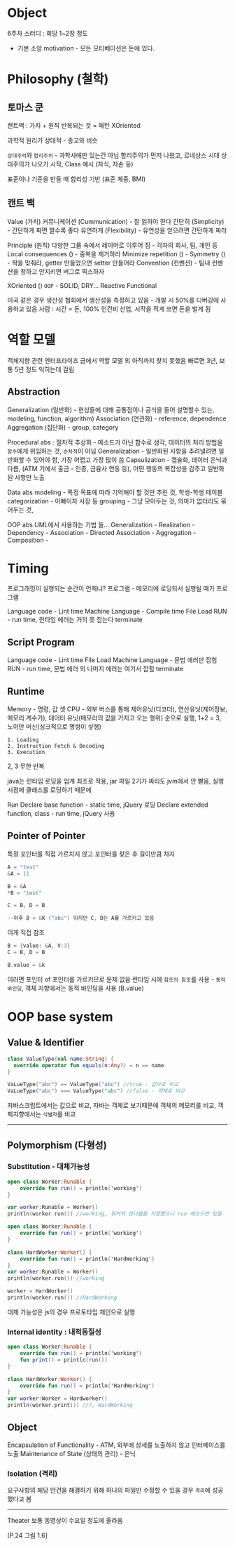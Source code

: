 Object
======
6주차 스터디 : 회당 1~2장 정도

- 기본 소양
motivation - 모든 모티베이션은 돈에 있다. 

# Philosophy (철학)

## 토마스 쿤
캔트백 : 가치 + 원칙 반복되는 것 = 패턴
XOriented

과학적 원리가 상대적 - 종교와 비슷

`상대주의`와 `합리주의` - 과학사에만 있는건 아님
합리주의가 먼저 나왔고, 르네상스 시대 상대주의가 나오기 시작, Class 예시 (자식, 자손 등)

표준이나 기준을 만들 때 합리성 기반 (표준 체중, BMI)

## 캔트 백
Value (가치)
  커뮤니케이션 (Cummunication) - 잘 읽혀야 한다
  간단히 (Simplicity) - 간단하게 짜면 짤수록 좋다
  유연하게 (Flexibility) -
유연성을 얻으려면 간단하게 짜라

Principle (원칙)
다양한 그룹 속에서 레이어로 이루어 짐 - 각자의 회사, 팀, 개인 등
  Local consequences () - 중복을 제거하라
  Minimize repetition () - 
  Symmetry () - 짝을 맞춰라, getter 만들었으면 setter 만들어라
  Convention (컨벤션) - 팀내 컨벤션을 정하고 안지키면 버그로 픽스하자

XOriented ()
`OOP` - SOLID, DRY...
Reactive
Functional

미국 같은 경우 생산성 협회에서 생산성을 측정하고 있음 - 개발 시 50%를 디버깅에 사용하고 있음
사람 : 시간 = 돈, 100% 인건비 산업, 시작을 적게 쓰면 돈을 벌게 됨

# 역할 모델
객체지향 관련 엔터프라이즈 급에서 역할 모델 외 아직까지 찾지 못했음
빠르면 3년, 보통 5년 정도 익히는데 걸림

## Abstraction
Generalization (일반화) - 현상들에 대해 공통점이나 공식을 들어 설명할수 있는, modeling, function, algorithm)
Association (연관화) - reference, dependence
Aggregation (집단화) - group, category

Procedural abs
  : 절차적 추상화 - 메소드가 아닌 함수로 생각, 데이터의 처리 방법을 `함수`에게 위임하는 것, `순차적`이 아님
  Generalization - 일반화된 사항을 추려낼려면 일반화할 수 있어야 함, 가장 어렵고 가장 많이 씀
  Capsulization - 캡슐화, 데이터 은닉과 다름, (ATM 기에서 출금 - 인증, 금융사 연동 등), 어떤 행동의 복잡성을 감추고 일반화 된 사항만 노출

Data abs
  modeling - 특정 목표에 따라 기억해야 할 것만 추린 것, 학생-학생 테이블
  categorization - 아빠이자 사장 등 
  grouping - 그냥 모아두는 것, 의마가 없더라도 묶어두는 것, 

OOP abs
  UML에서 사용하는 기법 들...
  Generalization - 
  Realization - 
  Dependency - 
  Association - 
  Directed Association - 
  Aggregation - 
  Composition - 

# Timing
프로그래밍이 실행되는 순간이 언제냐?
프로그램 - 메모리에 로딩되서 실행될 때가 프로그램

  Language code - Lint time
  Machine Language - Compile time
  File
  Load
  RUN - run time, 런타임 에러는 거의 못 잡는다
  terminate

## Script Program
  Language code - Lint time
  File
  Load
  Machine Language - 문법 에러만 잡힘
  RUN - run time, 문법 에러 외 나머지 에러는 여기서 잡힘
  terminate

## Runtime
Memory - 명령, 값 셋
CPU - 외부 버스를 통해 제어유닛(디코더), 연산유닛(제어정보, 메모리 계수기), 데어터 유닛(메모리의 값을 가지고 오는 행위) 순으로 실행, 1+2 = 3, 노이만 머신(싱크적으로 명령이 싷행)

```
1. Loading
2. Instruction Fetch & Decoding
3. Execution
```
2, 3 무한 반복

java는 런타임 로딩을 업계 최초로 적용, jar 파일 2기가 짜리도 jvm에서 안 뻗음, 실행 시점에 클래스를 로딩하기 때문에

Run
  Declare base function - static time, jQuery 로딩
  Declare extended function, class - run time, jQuery 사용

## Pointer of Pointer
특정 포인터를 직접 가르치지 않고 포인터를 찾은 후 길이만큼 차지
```c
A = "test"
&A = 11

B = &A
*B = "test"

C = B, D = B

--이후 B = &K ("abc") 이지만 C, D는 A를 가르키고 있음
```

이게 직접 참조

```c
B = {value: &A, V:3}
C = B, D = B

B.value = &k
```

이러면 포인터 of 포인터를 가르키므로 문제 없음
런타임 시에 `참조의 참조`를 사용 - `동적 바인딩`, 객체 지향에서는 동적 바인딩을 사용 (B.value)

# OOP base system

## Value & Identifier
```kotlin
class ValueType(val name:String) {
  override operator fun equals(n:Any?) = n == name
}

VaLueType("abc") == ValueType("abc") //true - 값으로 비교
VaLueType("abc") === ValueType("abc") //false - 객체로 비교
```

자바스크립트에서는 값으로 비교, 자바는 객체로 보기때문에 객체의 메모리를 비교, 객체지향에서는 `식별자`를 비교

--------------
## Polymorphism (다형성)

### Substitution - 대체가능성

```kotlin
open class Worker:Runable {
    override fun run() = println('working')
}

var worker:Runable = Worker()
println(worker.run()) //working, 워커의 런너블을 지정했으니 run 메소드만 있음
```

```kotlin
open class Worker:Runable {
    override fun run() = println('working')
}

class HardWorker:Worker() {
    override fun run() = println('HardWorking')
}
var worker:Runable = Worker()
println(worker.run()) //working

worker = HardWorker()
println(worker.run()) //HardWorking

```

대체 가능성은 js의 경우 프로토타입 채인으로 실행

### Internal identity : 내적동질성
```kotlin
open class Worker:Runable {
    override fun run() = println('working')
    fun print() = println(run())
}

class HardWorker:Worker() {
    override fun run() = println('HardWorking')
}
var worker:Worker = Hardworker()
println(worker.print()) //?, HardWorking
```

## Object
Encapsulation of Functionality - ATM, 외부에 상세를 노출하지 않고 인터페이스를 노출
Maintenance of State (상태의 관리) - 은닉

### Isolation (격리)
요구사항의 해당 안건을 해결하기 위해 하나의 파일만 수정할 수 있을 경우 `격리`에 성공했다고 봄

---------------
Theater
보통 동영상이 수요일 정도에 올라옴

[P.24 그림 1.6]

